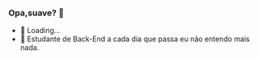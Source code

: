 ### Opa,suave? 👋

- 🔭 Loading...
- 🌱 Estudante de Back-End
a cada dia que passa eu não entendo mais nada.
